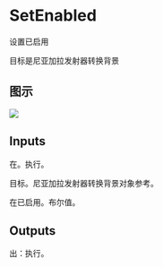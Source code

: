 # SetEnabled

设置已启用

目标是尼亚加拉发射器转换背景

## 图示

![]($-20221218-19032443.png)

## Inputs

在。执行。

目标。尼亚加拉发射器转换背景对象参考。

在已启用。布尔值。  

## Outputs

出：执行。
